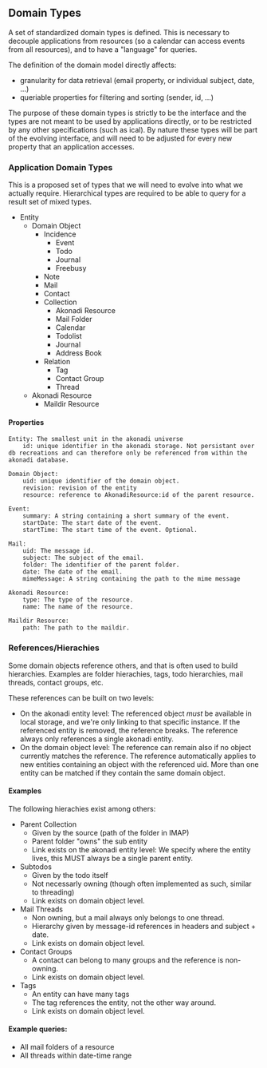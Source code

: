 ## Domain Types
A set of standardized domain types is defined. This is necessary to decouple applications from resources (so a calendar can access events from all resources), and to have a "language" for queries.

The definition of the domain model directly affects:
* granularity for data retrieval (email property, or individual subject, date, ...)
* queriable properties for filtering and sorting (sender, id, ...)

The purpose of these domain types is strictly to be the interface and the types are not meant to be used by applications directly, or to be restricted by any other specifications (such as ical). By nature these types will be part of the evolving interface, and will need to be adjusted for every new property that an application accesses.

### Application Domain Types
This is a proposed set of types that we will need to evolve into what we actually require. Hierarchical types are required to be able to query for a result set of mixed types.

* Entity
    * Domain Object
        * Incidence
            * Event
            * Todo
            * Journal
            * Freebusy
        * Note
        * Mail
        * Contact
        * Collection
            * Akonadi Resource
            * Mail Folder
            * Calendar
            * Todolist
            * Journal
            * Address Book
        * Relation
            * Tag
            * Contact Group
            * Thread
    * Akonadi Resource
        * Maildir Resource

#### Properties
```no-highlight
Entity: The smallest unit in the akonadi universe
    id: unique identifier in the akonadi storage. Not persistant over db recreations and can therefore only be referenced from within the akonadi database.
```
```no-highlight
Domain Object:
    uid: unique identifier of the domain object.
    revision: revision of the entity
    resource: reference to AkonadiResource:id of the parent resource.
```
```no-highlight
Event:
    summary: A string containing a short summary of the event.
    startDate: The start date of the event.
    startTime: The start time of the event. Optional.
```
```no-highlight
Mail:
    uid: The message id.
    subject: The subject of the email.
    folder: The identifier of the parent folder.
    date: The date of the email.
    mimeMessage: A string containing the path to the mime message
```
```no-highlight
Akonadi Resource:
    type: The type of the resource.
    name: The name of the resource.
```
```no-highlight
Maildir Resource:
    path: The path to the maildir.
```

### References/Hierachies
Some domain objects reference others, and that is often used to build hierarchies.
Examples are folder hierachies, tags, todo hierarchies, mail threads, contact groups, etc.

These references can be built on two levels:
* On the akonadi entity level: The referenced object *must* be available in local storage, and we're only linking to that specific instance. If the referenced entity is removed, the reference breaks. The reference always only references a single akonadi entity.
* On the domain object level: The reference can remain also if no object currently matches the reference. The reference automatically applies to new entities containing an object with the referenced uid. More than one entity can be matched if they contain the same domain object.

#### Examples
The following hierachies exist among others:

* Parent Collection
    * Given by the source (path of the folder in IMAP)
    * Parent folder "owns" the sub entity
    * Link exists on the akonadi entity level: We specify where the entity lives, this MUST always be a single parent entity.
* Subtodos
    * Given by the todo itself
    * Not necessarly owning (though often implemented as such, similar to threading)
    * Link exists on domain object level.
* Mail Threads
    * Non owning, but a mail always only belongs to one thread.
    * Hierarchy given by message-id references in headers and subject + date.
    * Link exists on domain object level.
* Contact Groups
    * A contact can belong to many groups and the reference is non-owning.
    * Link exists on domain object level.
* Tags
    * An entity can have many tags
    * The tag references the entity, not the other way around.
    * Link exists on domain object level.

#### Example queries:
* All mail folders of a resource
* All threads within date-time range
